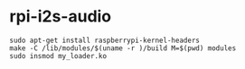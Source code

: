 # rpi-i2s-audio
```
sudo apt-get install raspberrypi-kernel-headers
make -C /lib/modules/$(uname -r )/build M=$(pwd) modules
sudo insmod my_loader.ko
```
